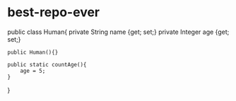 # best-repo-ever

public class Human{
    private String name {get; set;}
    private Integer age {get; set;}

    public Human(){}

    public static countAge(){
        age = 5;
    }
}